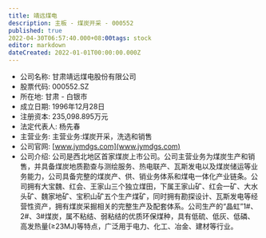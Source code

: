 ```yaml
---
title: 靖远煤电
description: 主板 - 煤炭开采 - 000552
published: true
2022-04-30T06:57:40.000+08:00tags: stock
editor: markdown
dateCreated: 2022-01-01T00:00:00.000Z
---
```


- 公司名称: 甘肃靖远煤电股份有限公司
- 股票代码: 000552.SZ
- 所在地: 甘肃 - 白银市
- 成立日期: 1996年12月28日
- 注册资本: 235,098.895万元
- 法定代表人: 杨先春
- 主营业务: 主营业务:煤炭开采，洗选和销售
- 公司官网: [www.jymdgs.com](www.jymdgs.com)
- 公司介绍: 公司是西北地区首家煤炭上市公司。公司主营业务为煤炭生产和销售，并具备煤炭地质勘查与测绘服务、热电联产、瓦斯发电以及煤炭储运等业务能力，公司具备完整的煤炭产、供、销业务体系和煤电一体化产业链条。公司拥有大宝魏、红会、王家山三个独立煤田，下属王家山矿、红会一矿、大水头矿、魏家地矿、宝积山矿五个生产煤矿，同时拥有勘探设计、瓦斯发电等经营性资产，拥有煤炭采掘相关的完整生产及配套体系。公司生产的“晶虹”1#、2#、3#煤炭，属不粘结、弱粘结的优质环保煤种，具有低硫、低灰、低磷、高发热量(≥23MJ)等特点，广泛用于电力、化工、冶金、建材等行业。


